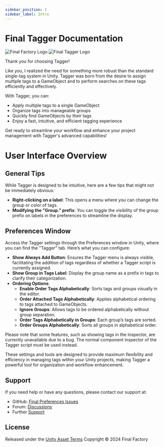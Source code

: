 ```yaml
---
sidebar_position: 1
sidebar_label: Intro
---
```


# Final Tagger Documentation

![Final Factory Logo](https://static.wixstatic.com/media/880a29_adf69d1f5217420c946012af55973e12~mv2.png)  ![Final Tagger Logo](https://static.wixstatic.com/media/880a29_83b4df11c0b14b8db97a8bd72ef58ebe~mv2.png)

Thank you for choosing Tagger!

Like you, I realized the need for something more robust than the standard single-tag system in Unity. Tagger was born from the desire to assign multiple tags to a GameObject and to perform searches on these tags efficiently and effectively.

With Tagger, you can:

- Apply multiple tags to a single GameObject
- Organize tags into manageable groups
- Quickly find GameObjects by their tags
- Enjoy a fast, intuitive, and efficient tagging experience

Get ready to streamline your workflow and enhance your project management with Tagger's advanced capabilities!

# User Interface Overview

## General Tips

While Tagger is designed to be intuitive, here are a few tips that might not be immediately obvious:
- **Right-clicking on a label**: This opens a menu where you can change the group or color of tags.
- **Modifying the "Group." prefix**: You can toggle the visibility of the group prefix on labels in the preferences to streamline the display.

## Preferences Window

Access the Tagger settings through the Preferences window in Unity, where you can find the "Tagger" tab. Here’s what you can configure:

- **Show Always Add Button**: Ensures the Tagger menu is always visible, facilitating the addition of tags regardless of whether a Tagger script is currently assigned.
- **Show Group in Tags Label**: Display the group name as a prefix in tags to clarify their categorization.
- **Ordering Options**:
  - **Enable Order Tags Alphabetically**: Sorts tags and groups visually in the editor.
  - **Order Attached Tags Alphabetically**: Applies alphabetical ordering to tags attached to GameObjects.
  - **Ignore Groups**: Allows tags to be ordered alphabetically without group separation.
  - **Order Tags Alphabetically in Groups**: Each group’s tags are sorted.
  - **Order Groups Alphabetically**: Sorts all groups in alphabetical order.

Please note that some features, such as showing tags in the inspector, are currently unavailable due to a bug. The normal component inspector of the Tagger script must be used instead.

These settings and tools are designed to provide maximum flexibility and efficiency in managing tags within your Unity projects, making Tagger a powerful tool for organization and workflow enhancement.


## Support

If you need help or have any questions, please contact our support at:

- GitHub: [Final Preferences Issues](https://github.com/FinalFactory/FinalPreferences/issues)
- Forum: [Discussions](https://github.com/FinalFactory/FinalPreferences/discussions)
- Further [Support](./../support)

## License

Released under the <a href="https://unity.com/legal/as-terms" target="_blank">Unity Asset Terms</a>
Copyright © 2024 Final Factory